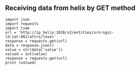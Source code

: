 ## Receiving data from helix by GET method
```
import json
import requests
import time
url = 'http://ip_helix:1026/v2/entities/urn:ngsi-ld:iot:001/attrs/level'
response = requests.get(url)
data = response.json()
value = str(data['value'])
valued = int(value)
response = requests.get(url)
print (valued)
